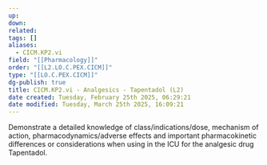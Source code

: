 ```yaml
---
up: 
down: 
related: 
tags: []
aliases:
  - CICM.KP2.vi
field: "[[Pharmacology]]"
order: "[[L2.LO.C.PEX.CICM]]"
type: "[[LO.C.PEX.CICM]]"
dg-publish: true
title: CICM.KP2.vi - Analgesics - Tapentadol (L2)
date created: Tuesday, February 25th 2025, 06:29:21
date modified: Tuesday, March 25th 2025, 16:09:21
---
```


Demonstrate a detailed knowledge of class/indications/dose, mechanism of action, pharmacodynamics/adverse effects and important pharmacokinetic differences or considerations when using in the ICU for the analgesic drug Tapentadol.
